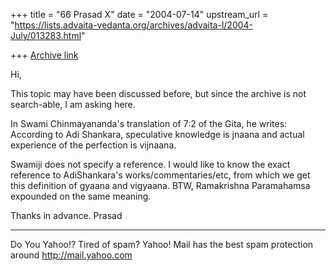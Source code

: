 +++
title = "66 Prasad X"
date = "2004-07-14"
upstream_url = "https://lists.advaita-vedanta.org/archives/advaita-l/2004-July/013283.html"

+++
[Archive link](https://lists.advaita-vedanta.org/archives/advaita-l/2004-July/013283.html)

Hi,

This topic may have been discussed before, but since the archive is not
search-able, I am asking here.

In Swami Chinmayananda's translation of 7:2 of the Gita, he writes:
    According to Adi Shankara, speculative knowledge is jnaana and
actual                                 
    experience of the perfection is vijnaana.

Swamiji does not specify a reference. I would like to know the exact
reference to AdiShankara's works/commentaries/etc, from which we get
this definition of gyaana and vigyaana. BTW, Ramakrishna Paramahamsa
expounded on the same meaning. 

Thanks in advance.
Prasad

__________________________________________________
Do You Yahoo!?
Tired of spam?  Yahoo! Mail has the best spam protection around 
http://mail.yahoo.com 

